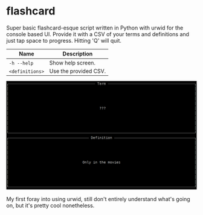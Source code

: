 # flashcard

Super basic flashcard-esque script written in Python with urwid for the console based UI. Provide it with a CSV of your terms and definitions and just tap space to progress. Hitting 'Q' will quit.

Name | Description
---- | -----------
`-h --help` | Show help screen.
`<definitions>` | Use the provided CSV.

![Sample Use](sample.png)

My first foray into using urwid, still don't entirely understand what's going on, but it's pretty cool nonetheless.
